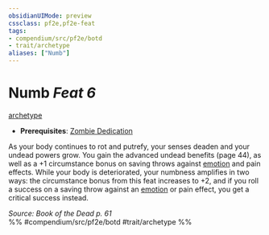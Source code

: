 ```yaml
---
obsidianUIMode: preview
cssclass: pf2e,pf2e-feat
tags:
- compendium/src/pf2e/botd
- trait/archetype
aliases: ["Numb"]
---
```

# Numb  *Feat 6*  
[archetype](/rules/traits/archetype.md)  

- **Prerequisites**: [Zombie Dedication](/compendium/feats/zombie-dedication-botd.md)

As your body continues to rot and putrefy, your senses deaden and your undead powers grow. You gain the advanced undead benefits (page 44), as well as a +1 circumstance bonus on saving throws against [emotion](/rules/traits/emotion.md) and pain effects. While your body is deteriorated, your numbness amplifies in two ways: the circumstance bonus from this feat increases to +2, and if you roll a success on a saving throw against an [emotion](/rules/traits/emotion.md) or pain effect, you get a critical success instead.

*Source: Book of the Dead p. 61*  
%% #compendium/src/pf2e/botd #trait/archetype %%